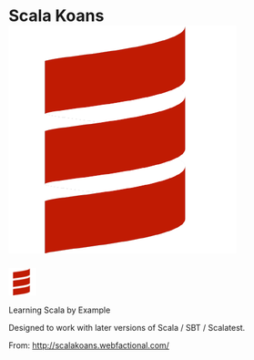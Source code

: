  # Scala Koans ![Scala](resources/scala.png)
 
 <img src="resources/scala.png" width="48">  

Learning Scala by Example

Designed to work with later versions of Scala / SBT / Scalatest.

From: http://scalakoans.webfactional.com/
